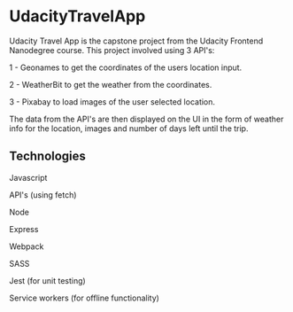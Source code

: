 # UdacityTravelApp

Udacity Travel App is the capstone project from the Udacity Frontend Nanodegree course.
This project involved using 3 API's:

1 - Geonames to get the coordinates  of the users location input.

2 - WeatherBit to get the weather from the coordinates.

3 - Pixabay to load images of the user selected location.

The data from the API's are then displayed on the UI in the form of weather info for the location, images and number of days left until the trip.

## Technologies
Javascript

API's (using fetch)

Node

Express

Webpack

SASS

Jest (for unit testing)

Service workers (for offline functionality)